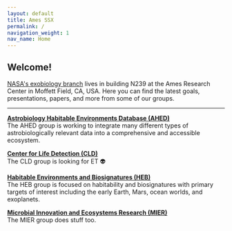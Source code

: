```yaml
---
layout: default
title: Ames SSX
permalink: /
navigation_weight: 1
nav_name: Home
---
```


## Welcome!

[NASA's exobiology branch](https://www.nasa.gov/content/exobiology-branch-code-ssx) lives in building N239 at the Ames Research Center in Moffett Field, CA, USA. Here you can find the latest goals, presentations, papers, and more from some of our groups.

---

**[Astrobiology Habitable Environments Database (AHED)](/ahed)**  
The AHED group is working to integrate many different types of astrobiologically relevant data into a comprehensive and accessible ecosystem.  

**[Center for Life Detection (CLD)](/cld)**  
The CLD group is looking for ET 👽  

**[Habitable Environments and Biosignatures (HEB)](/heb)**  
The HEB group is focused on habitability and biosignatures with primary targets of interest including the early Earth, Mars, ocean worlds, and exoplanets.  

**[Microbial Innovation and Ecosystems Research (MIER)](/mier)**  
The MIER group does stuff too.

